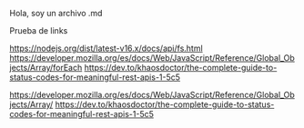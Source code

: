Hola, soy un archivo .md

Prueba de links

https://nodejs.org/dist/latest-v16.x/docs/api/fs.html
https://developer.mozilla.org/es/docs/Web/JavaScript/Reference/Global_Objects/Array/forEach
https://dev.to/khaosdoctor/the-complete-guide-to-status-codes-for-meaningful-rest-apis-1-5c5


https://developer.mozilla.org/es/docs/Web/JavaScript/Reference/Global_Objects/Array/
https://dev.to/khaosdoctor/the-complete-guide-to-status-codes-for-meaningful-rest-apis-1-5c5
